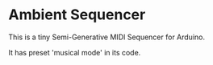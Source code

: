 # Ambient Sequencer

This is a tiny Semi-Generative MIDI Sequencer for Arduino.

It has preset 'musical mode' in its code.

